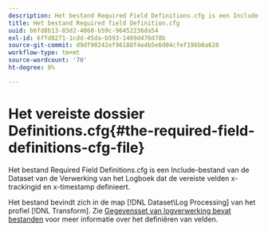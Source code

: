 ```yaml
---
description: Het bestand Required Field Definitions.cfg is een Include-bestand van de Dataset van de Verwerking van het Logboek dat de vereiste velden x-trackingid en x-timestamp definieert.
title: Het bestand Required field Definition.cfg
uuid: b6fd8b13-83d2-4060-b59c-96452236da54
exl-id: 6ffd0271-1cdd-45da-b593-1469d476d78b
source-git-commit: d9df90242ef96188f4e4b5e6d04cfef196b0a628
workflow-type: tm+mt
source-wordcount: '70'
ht-degree: 0%

---
```


# Het vereiste dossier Definitions.cfg{#the-required-field-definitions-cfg-file}

Het bestand Required Field Definitions.cfg is een Include-bestand van de Dataset van de Verwerking van het Logboek dat de vereiste velden x-trackingid en x-timestamp definieert.

Het bestand bevindt zich in de map [!DNL Dataset\Log Processing] van het profiel [!DNL Transform]. Zie [Gegevensset van logverwerking bevat bestanden](../../../../home/c-dataset-const-proc/c-dataset-inc-files/c-types-dataset-inc-files/c-log-proc-dataset-inc-files/c-log-proc-dataset-inc-files.md#concept-999475a22519432e98844622ca95b6ab) voor meer informatie over het definiëren van velden.
